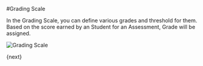 #Grading Scale

In the Grading Scale, you can define various grades and threshold for them. Based on the score earned by an Student for an Assessment, Grade will be assigned.

<img class="screenshot" alt="Grading Scale" src="{{docs_base_url}}/assets/img/schools/assessment/grading-scale.png">

{next}